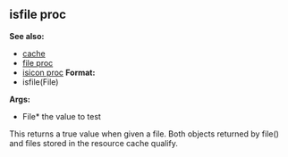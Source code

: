 ## isfile proc
**See also:**
*   [cache](/ref/DM/cache.md) 
*   [file proc](/ref/proc/file.md) 
*   [isicon proc](/ref/proc/isicon.md) <!-- -->
**Format:**
*   isfile(File)
<!-- -->
**Args:**
*   File* the value to test


This returns a true value when given a file. Both objects
returned by file() and files stored in the resource cache qualify.